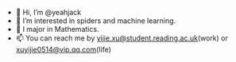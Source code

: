 - 👋 Hi, I’m @yeahjack
- 👀 I’m interested in spiders and machine learning.
- 🌱 I major in Mathematics.
- 📫 You can reach me by yijie.xu@student.reading.ac.uk(work) or xuyijie0514@vip.qq.com(life)

<!---
yeahjack/yeahjack is a ✨ special ✨ repository because its `README.md` (this file) appears on your GitHub profile.
You can click the Preview link to take a look at your changes.
--->
